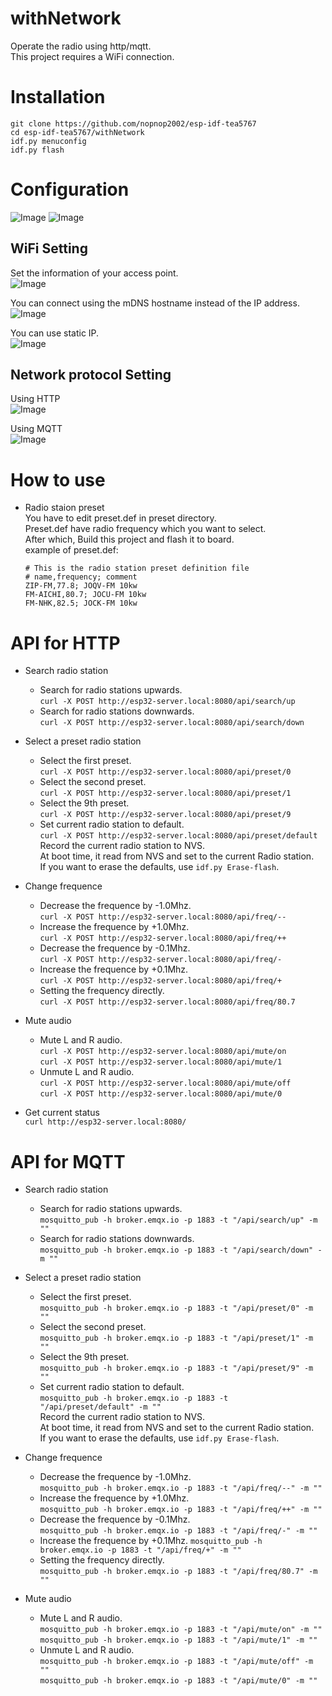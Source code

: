 # withNetwork
Operate the radio using http/mqtt.   
This project requires a WiFi connection.   

# Installation
```
git clone https://github.com/nopnop2002/esp-idf-tea5767
cd esp-idf-tea5767/withNetwork
idf.py menuconfig
idf.py flash
```

# Configuration
![Image](https://github.com/user-attachments/assets/f869af69-bb54-4935-887f-61abce648f98)
![Image](https://github.com/user-attachments/assets/430ce51d-2e02-4da1-9d6c-3f5e5c1c0f34)

## WiFi Setting   
Set the information of your access point.   
![Image](https://github.com/user-attachments/assets/76a6c710-1c6c-4417-850e-4c572c8b871f)

You can connect using the mDNS hostname instead of the IP address.   
![Image](https://github.com/user-attachments/assets/02e5c814-bcb3-41a4-b211-5caa014a5b28)

You can use static IP.   
![Image](https://github.com/user-attachments/assets/5395edfd-dcdf-418c-8fdb-54c4bdabddb0)

## Network protocol Setting
Using HTTP   
![Image](https://github.com/user-attachments/assets/b31eeab2-1581-4067-8e3f-84c2b56f711e)

Using MQTT   
![Image](https://github.com/user-attachments/assets/127f99f1-7940-485d-83e8-c673856201d9)

# How to use   
- Radio staion preset   
	You have to edit preset.def in preset directory.   
	Preset.def have radio frequency which you want to select.   
	After which, Build this project and flash it to board.   
	example of preset.def:   
	```
	# This is the radio station preset definition file
	# name,frequency; comment
	ZIP-FM,77.8; JOQV-FM 10kw
	FM-AICHI,80.7; JOCU-FM 10kw
	FM-NHK,82.5; JOCK-FM 10kw
	```

# API for HTTP

- Search radio station   
	- Search for radio stations upwards.   
	```curl -X POST http://esp32-server.local:8080/api/search/up```   
	- Search for radio stations downwards.   
	```curl -X POST http://esp32-server.local:8080/api/search/down```   

- Select a preset radio station   
	- Select the first preset.   
	```curl -X POST http://esp32-server.local:8080/api/preset/0```   
	- Select the second preset.   
	```curl -X POST http://esp32-server.local:8080/api/preset/1```   
	- Select the 9th preset.   
	```curl -X POST http://esp32-server.local:8080/api/preset/9```   
	- Set current radio station to default.   
	```curl -X POST http://esp32-server.local:8080/api/preset/default```   
	Record the current radio station to NVS.   
	At boot time, it read from NVS and set to the current Radio station.   
	If you want to erase the defaults, use ```idf.py Erase-flash```.   

- Change frequence   
	- Decrease the frequence by -1.0Mhz.   
	```curl -X POST http://esp32-server.local:8080/api/freq/--```   
	- Increase the frequence by +1.0Mhz.   
	```curl -X POST http://esp32-server.local:8080/api/freq/++```   
	- Decrease the frequence by -0.1Mhz.   
	```curl -X POST http://esp32-server.local:8080/api/freq/-```   
	- Increase the frequence by +0.1Mhz.   
	```curl -X POST http://esp32-server.local:8080/api/freq/+```   
	- Setting the frequency directly.   
	```curl -X POST http://esp32-server.local:8080/api/freq/80.7```   

- Mute audio   
	- Mute L and R audio.   
	```curl -X POST http://esp32-server.local:8080/api/mute/on```   
	```curl -X POST http://esp32-server.local:8080/api/mute/1```   
	- Unmute L and R audio.   
	```curl -X POST http://esp32-server.local:8080/api/mute/off```   
	```curl -X POST http://esp32-server.local:8080/api/mute/0```   

- Get current status   
 ```curl http://esp32-server.local:8080/```


# API for MQTT

- Search radio station   
	- Search for radio stations upwards.   
	```mosquitto_pub -h broker.emqx.io -p 1883 -t "/api/search/up" -m ""```   
	- Search for radio stations downwards.   
	```mosquitto_pub -h broker.emqx.io -p 1883 -t "/api/search/down" -m ""```   

- Select a preset radio station   
	- Select the first preset.   
	```mosquitto_pub -h broker.emqx.io -p 1883 -t "/api/preset/0" -m ""```   
	- Select the second preset.   
	```mosquitto_pub -h broker.emqx.io -p 1883 -t "/api/preset/1" -m ""```   
	- Select the 9th preset.   
	```mosquitto_pub -h broker.emqx.io -p 1883 -t "/api/preset/9" -m ""```   
	- Set current radio station to default.   
	```mosquitto_pub -h broker.emqx.io -p 1883 -t "/api/preset/default" -m ""```   
	Record the current radio station to NVS.   
	At boot time, it read from NVS and set to the current Radio station.   
	If you want to erase the defaults, use ```idf.py Erase-flash```.   

- Change frequence   
	- Decrease the frequence by -1.0Mhz.   
	```mosquitto_pub -h broker.emqx.io -p 1883 -t "/api/freq/--" -m ""```   
	- Increase the frequence by +1.0Mhz.   
	```mosquitto_pub -h broker.emqx.io -p 1883 -t "/api/freq/++" -m ""```   
	- Decrease the frequence by -0.1Mhz.   
```mosquitto_pub -h broker.emqx.io -p 1883 -t "/api/freq/-" -m ""```   
	- Increase the frequence by +0.1Mhz.
	```mosquitto_pub -h broker.emqx.io -p 1883 -t "/api/freq/+" -m ""```   
	- Setting the frequency directly.   
	```mosquitto_pub -h broker.emqx.io -p 1883 -t "/api/freq/80.7" -m ""```   

- Mute audio   
	- Mute L and R audio.   
	```mosquitto_pub -h broker.emqx.io -p 1883 -t "/api/mute/on" -m ""```   
	```mosquitto_pub -h broker.emqx.io -p 1883 -t "/api/mute/1" -m ""```   
	- Unmute L and R audio.   
	```mosquitto_pub -h broker.emqx.io -p 1883 -t "/api/mute/off" -m ""```   
	```mosquitto_pub -h broker.emqx.io -p 1883 -t "/api/mute/0" -m ""```   
